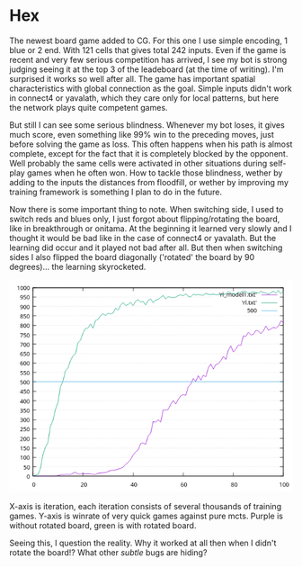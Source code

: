 # Hex

The newest board game added to CG. For this one I use simple encoding, 1 blue or 2 end. With 121 cells that gives total 242 inputs. Even if the game is recent and very few serious competition has arrived, I see my bot is strong judging seeing it at the top 3 of the leadeboard (at the time of writing). I'm surprised it works so well after all. The game has important spatial characteristics with global connection as the goal. Simple inputs didn't work in connect4 or yavalath, which they care only for local patterns, but here the network plays quite competent games.

But still I can see some serious blindness. Whenever my bot loses, it gives much score, even something like 99% win to the preceding moves, just before solving the game as loss. This often happens when his path is almost complete, except for the fact that it is completely blocked by the opponent. Well probably the same cells were activated in other situations during self-play games when he often won. How to tackle those blindness, wether by adding to the inputs the distances from floodfill, or wether by improving my training framework is something I plan to do in the future.

Now there is some important thing to note. When switching side, I used to switch reds and blues only, I just forgot about flipping/rotating the board, like in breakthrough or onitama. At the beginning it learned very slowly and I thought it would be bad like in the case of connect4 or yavalath. But the learning did occur and it played not bad after all. But then when switching sides I also flipped the board diagonally ('rotated' the board by 90 degrees)... the learning skyrocketed.

![hex](hex.png "Hex")

X-axis is iteration, each iteration consists of several thousands of training games. Y-axis is winrate of very quick games against pure mcts. Purple is without rotated board, green is with rotated board.

Seeing this, I question the reality. Why it worked at all then when I didn't rotate the board!? What other *subtle* bugs are hiding?
